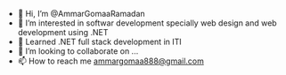 - 👋 Hi, I’m @AmmarGomaaRamadan
- 👀 I’m interested in softwar development specially web design and web development using .NET 
- 🌱 Learned .NET full stack development in ITI 
- 💞️ I’m looking to collaborate on ...
- 📫 How to reach me ammargomaa888@gmail.com

<!---
AmmarGomaaRamadan/AmmarGomaaRamadan is a ✨ special ✨ repository because its `README.md` (this file) appears on your GitHub profile.
You can click the Preview link to take a look at your changes.
--->
